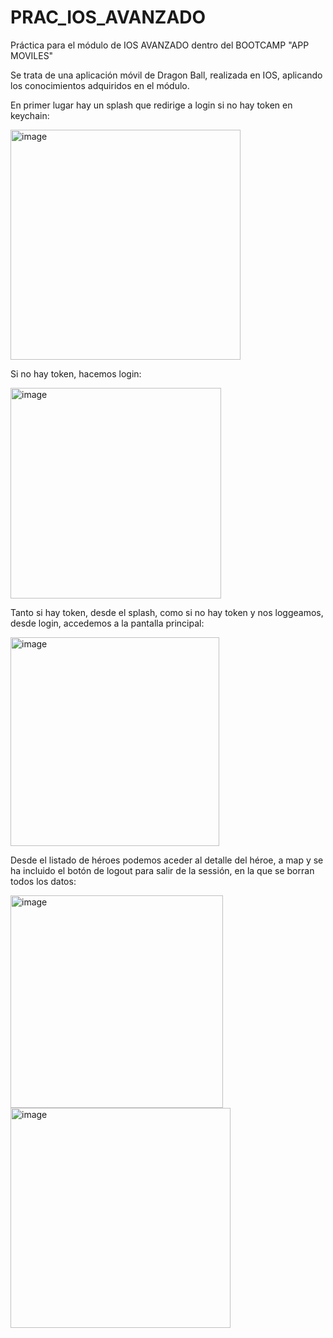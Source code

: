 # PRAC_IOS_AVANZADO
Práctica para el módulo de IOS AVANZADO dentro del BOOTCAMP "APP MOVILES"

Se trata de una aplicación móvil de Dragon Ball, realizada en IOS, aplicando los conocimientos adquiridos en el módulo.

En primer lugar hay un splash que redirige a login si no hay token en keychain:

<img width="368" alt="image" src="https://github.com/inmiti/PRAC_IOS_AVANZADO/assets/118215654/4650e7c4-05d1-48d5-96f0-6f40b03da9db">

Si no hay token, hacemos login:

<img width="337" alt="image" src="https://github.com/inmiti/PRAC_IOS_AVANZADO/assets/118215654/777c03ae-03db-4eb8-a32b-e52dbf0612a3">

Tanto si hay token, desde el splash, como si no hay token y nos loggeamos, desde login, accedemos a la pantalla principal: 

<img width="334" alt="image" src="https://github.com/inmiti/PRAC_IOS_AVANZADO/assets/118215654/49289b7c-8767-465e-b7b8-69871c98ee23">

Desde el listado de héroes podemos aceder al detalle del héroe, a map y se ha incluido el botón de logout para salir de la sessión, en la que se borran todos los datos:

<img width="340" alt="image" src="https://github.com/inmiti/PRAC_IOS_AVANZADO/assets/118215654/831b94c7-94a7-4978-b509-8cc7d9443a60">
<img width="352" alt="image" src="https://github.com/inmiti/PRAC_IOS_AVANZADO/assets/118215654/2a6be30a-363b-4c9e-89ac-89ea83d391da">


